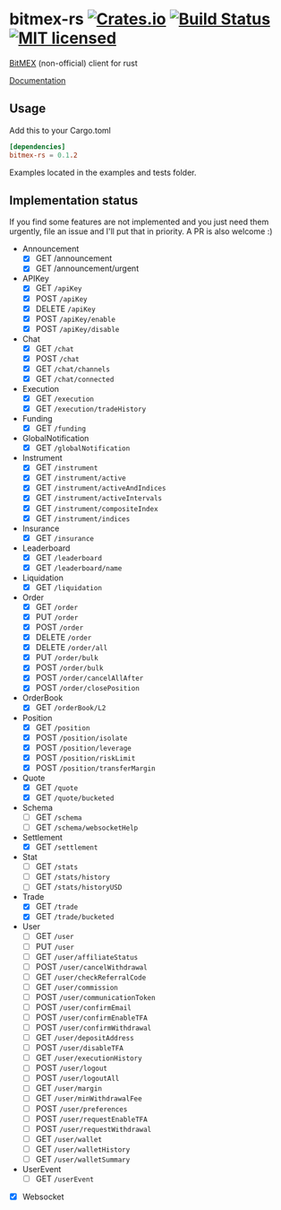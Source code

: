 # bitmex-rs [![Crates.io](https://img.shields.io/crates/v/bitmex.svg)](https://crates.io/crates/bitmex) [![Build Status](https://travis-ci.org/dovahcrow/bitmex-rs.png?branch=master)](https://travis-ci.org/dovahcrow/bitmex-rs) [![MIT licensed](https://img.shields.io/badge/License-MIT-blue.svg)](./LICENSE)

[BitMEX](https://www.bitmex.com/app/apiOverview) (non-official) client for rust

[Documentation](https://docs.rs/crate/bitmex)

## Usage

Add this to your Cargo.toml

```toml
[dependencies]
bitmex-rs = 0.1.2
```

Examples located in the examples and tests folder.

## Implementation status

If you find some features are not implemented and you just need them urgently, file an issue and I'll put that in priority. A PR is also welcome :)

- Announcement
  - [x] GET /announcement
  - [x] GET /announcement/urgent
- APIKey
  - [x] GET `/apiKey`
  - [x] POST `/apiKey`
  - [x] DELETE `/apiKey`
  - [x] POST `/apiKey/enable`
  - [x] POST `/apiKey/disable`
- Chat
  - [x] GET `/chat`
  - [x] POST `/chat`
  - [x] GET `/chat/channels`
  - [x] GET `/chat/connected`
- Execution
  - [x] GET `/execution`
  - [x] GET `/execution/tradeHistory`
- Funding
  - [x] GET `/funding`
- GlobalNotification
  - [x] GET `/globalNotification`
- Instrument
  - [x] GET `/instrument`
  - [x] GET `/instrument/active`
  - [x] GET `/instrument/activeAndIndices`
  - [x] GET `/instrument/activeIntervals`
  - [x] GET `/instrument/compositeIndex`
  - [x] GET `/instrument/indices`
- Insurance
  - [x] GET `/insurance`
- Leaderboard
  - [x] GET `/leaderboard`
  - [x] GET `/leaderboard/name`
- Liquidation
  - [x] GET `/liquidation`
- Order
  - [x] GET `/order`
  - [x] PUT `/order`
  - [x] POST `/order`
  - [x] DELETE `/order`
  - [x] DELETE `/order/all`
  - [x] PUT `/order/bulk`
  - [x] POST `/order/bulk`
  - [x] POST `/order/cancelAllAfter`
  - [x] POST `/order/closePosition`
- OrderBook
  - [x] GET `/orderBook/L2`
- Position
  - [x] GET `/position`
  - [x] POST `/position/isolate`
  - [x] POST `/position/leverage`
  - [x] POST `/position/riskLimit`
  - [x] POST `/position/transferMargin`
- Quote
  - [x] GET `/quote`
  - [x] GET `/quote/bucketed`
- Schema
  - [ ] GET `/schema`
  - [ ] GET `/schema/websocketHelp`
- Settlement
  - [x] GET `/settlement`
- Stat
  - [ ] GET `/stats`
  - [ ] GET `/stats/history`
  - [ ] GET `/stats/historyUSD`
- Trade
  - [x] GET `/trade`
  - [x] GET `/trade/bucketed`
- User
  - [ ] GET `/user`
  - [ ] PUT `/user`
  - [ ] GET `/user/affiliateStatus`
  - [ ] POST `/user/cancelWithdrawal`
  - [ ] GET `/user/checkReferralCode`
  - [ ] GET `/user/commission`
  - [ ] POST `/user/communicationToken`
  - [ ] POST `/user/confirmEmail`
  - [ ] POST `/user/confirmEnableTFA`
  - [ ] POST `/user/confirmWithdrawal`
  - [ ] GET `/user/depositAddress`
  - [ ] POST `/user/disableTFA`
  - [ ] GET `/user/executionHistory`
  - [ ] POST `/user/logout`
  - [ ] POST `/user/logoutAll`
  - [ ] GET `/user/margin`
  - [ ] GET `/user/minWithdrawalFee`
  - [ ] POST `/user/preferences`
  - [ ] POST `/user/requestEnableTFA`
  - [ ] POST `/user/requestWithdrawal`
  - [ ] GET `/user/wallet`
  - [ ] GET `/user/walletHistory`
  - [ ] GET `/user/walletSummary`
- UserEvent
  - [ ] GET `/userEvent`
- [x] Websocket